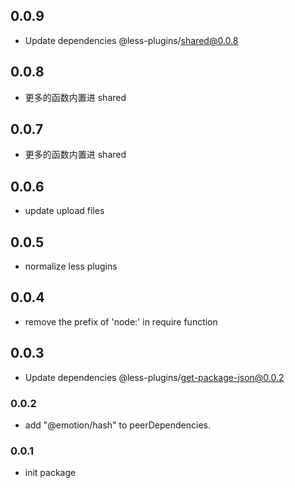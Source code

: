 ## 0.0.9

- Update dependencies @less-plugins/shared@0.0.8

## 0.0.8

- 更多的函数内置进 shared

## 0.0.7

- 更多的函数内置进 shared

## 0.0.6

- update upload files

## 0.0.5

- normalize less plugins

## 0.0.4

- remove the prefix of 'node:' in require function

## 0.0.3

-   Update dependencies @less-plugins/get-package-json@0.0.2

### 0.0.2

-   add "@emotion/hash" to peerDependencies.

### 0.0.1

-   init package
